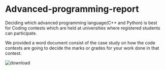 # Advanced-programming-report
Deciding which advanced programming language(C++ and Python) is best for Coding contests which are held at universities where registered students can participate.

We provided a word document consist of the case study on how the code contests are going to decide the marks or grades for your work done in that contest.

![download](https://github.com/Harsha-Vardhan-Tangudu/Advanced-programming-report/assets/121998082/5b4431eb-d606-40c4-b7d5-7504d6fcba8f)

